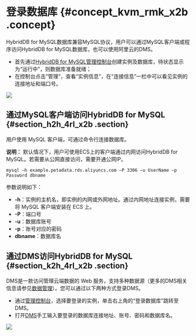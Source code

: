 # 登录数据库 {#concept_kvm_rmk_x2b .concept}

HybridDB for MySQL数据库兼容MySQL协议，用户可以通过MySQL客户端或程序访问HybridDB for MySQL数据库，也可以使用阿里云的DMS。

-   首先通过[HybridDB for MySQL管理控制台](https://petadata.console.aliyun.com/)创建实例及数据库，待状态显示为“运行中”，则数据库准备就绪；
-   在控制台点击“管理”，查看“实例信息”，在“连接信息”一栏中可以看见实例的连接地址和端口号。

![](http://static-aliyun-doc.oss-cn-hangzhou.aliyuncs.com/assets/img/18486/154295242711484_zh-CN.png)

## 通过MySQL客户端访问HybridDB for MySQL {#section_h2h_4rl_x2b .section}

用户使用 MySQL 客户端，可通过命令行连接数据库。

**说明：** 默认情况下，用户可使用ECS上的客户端通过内网访问HybridDB for MySQL。若需要从公网直接访问，需要开通公网IP。

```
mysql –h example.petadata.rds.aliyuncs.com –P 3306 –u UserName –p Password dbname
```

参数说明如下：

-   **-h**：实例的主机名，即实例的内网或外网地址。通过内网地址连接实例，需要将 MySQL 客户端安装在 ECS 上。
-   **-P**：端口号
-   **-u**：数据库账号
-   **-p**：账号对应的密码
-   **dbname**：数据库名

## 通过DMS访问HybridDB for MySQL {#section_k2h_4rl_x2b .section}

DMS是一款访问管理云端数据的 Web 服务，支持多种数据源（更多的DMS相关信息请参见[数据管理](https://help.aliyun.com/product/26437.html?spm=5176.doc47558.3.1.i3uyvi)）。您可以通过以下两种方式登录DMS。

-   通过[管理控制台](https://petadata.console.aliyun.com/)，选择要登录的实例，单击右上角的“登录数据库”跳转至DMS。
-   打开[DMS](https://www.aliyun.com/product/dms)手工输入要登录的数据库连接地址、账号、密码和数据库名。

![](http://static-aliyun-doc.oss-cn-hangzhou.aliyuncs.com/assets/img/18486/154295242710138_zh-CN.png)

